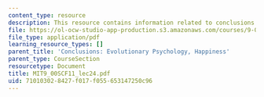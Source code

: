 ```yaml
---
content_type: resource
description: This resource contains information related to conclusions.
file: https://ol-ocw-studio-app-production.s3.amazonaws.com/courses/9-00sc-introduction-to-psychology-fall-2011/710103028427f017f055653147250c96_MIT9_00SCF11_lec24.pdf
file_type: application/pdf
learning_resource_types: []
parent_title: 'Conclusions: Evolutionary Psychology, Happiness'
parent_type: CourseSection
resourcetype: Document
title: MIT9_00SCF11_lec24.pdf
uid: 71010302-8427-f017-f055-653147250c96
---
```

